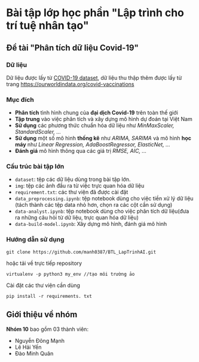 # Bài tập lớp học phần "Lập trình cho trí tuệ nhân tạo"
## Đề tài "Phân tích dữ liệu Covid-19"
### Dữ liệu
Dữ liệu được lấy từ <a href='https://www.kaggle.com/datasets/georgesaavedra/covid19-dataset'>COVID-19 dataset</a>, dữ liệu thu thập thêm được lấy từ trang https://ourworldindata.org/covid-vaccinations
### Mục đích
- **Phân tích** tình hình chung của **đại dịch Covid-19** trên toàn thế giới
- **Tập trung** vào việc phân tích và xây dựng mô hình dự đoán tại Việt Nam
- **Sử dụng** các phương thức chuẩn hóa dữ liệu như _MinMaxScaler, StandardScaler, ..._
- **Sử dụng** một số mô hình **thống kê** như _ARIMA, SARIMA_ và mô hình **học máy** như _Linear Regression, AdaBoostRegressor, ElasticNet, ..._
- **Đánh giá** mô hình thông qua các giá trị _RMSE, AIC, ..._
### Cấu trúc bài tập lớn
- `dataset`: tệp các dữ liệu dùng trong bài tập lớn.
- `img`: tệp các ảnh đầu ra từ việc trực quan hóa dữ liệu
- `requirement.txt`: các thư viện đã được cài đặt
- `data_preprocessing.ipynb`: tệp notebook dùng cho việc tiền xử lý dữ liệu (tách thành các tệp data nhỏ hơn, chọn ra các cột cần sử dụng)
- `data-analyst.ipynb`: tệp notebook dùng cho việc phân tích dữ liệu(đưa ra những câu hỏi từ dữ liệu, trực quan hóa dữ liệu)
- `data-build-model.ipynb`: Xây dựng mô hình, đánh giá mô hình
### Hướng dẫn sử dụng
```
git clone https://github.com/manh0387/BTL_LapTrinhAI.git
```
hoặc tải về trực tiếp repository
```
virtualenv -p python3 my_env //tạo môi trường ảo
```
Cài đặt các thư viện cần dùng
```
pip install -r requirements. txt
```
## Giới thiệu về nhóm
**Nhóm 10** bao gồm 03 thành viên:
- Nguyễn Đông Mạnh
- Lê Hải Yến
- Đào Minh Quân
